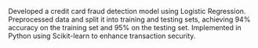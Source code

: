 Developed a credit card fraud detection model using Logistic Regression. Preprocessed data and split it into training and testing sets, achieving 94% accuracy on the training set and 95% on the testing set. Implemented in Python using Scikit-learn to enhance transaction security.
